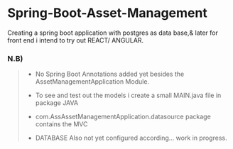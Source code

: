 # Spring-Boot-Asset-Management
Creating a spring boot application with postgres as data base,&amp; later for front end i intend to try out REACT/ ANGULAR.

### N.B)

> + No Spring Boot Annotations added yet besides the AssetManagementApplication Module.
> * To see and test out the models i create a small MAIN.java file in package JAVA 
> - com.AssAssetManagementApplication.datasource package contains the MVC
> + DATABASE Also not yet configured according... work in progress.
>
